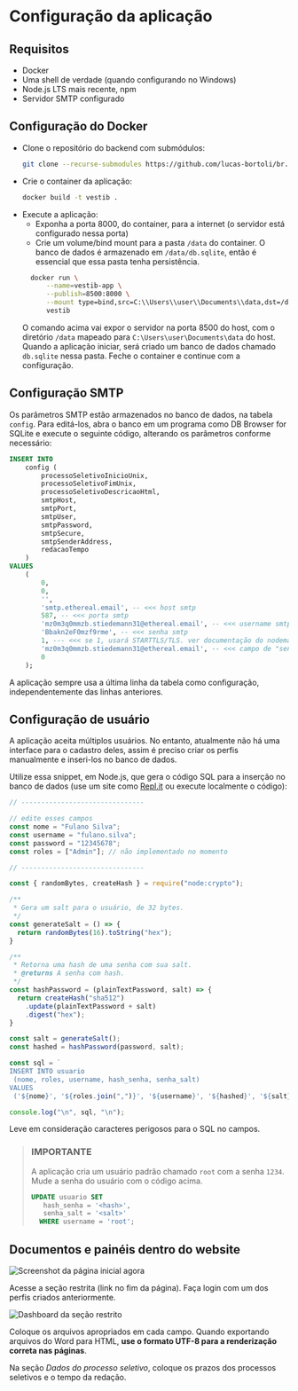 # Configuração da aplicação
## Requisitos
- Docker
- Uma shell de verdade (quando configurando no Windows)
- Node.js LTS mais recente, npm
- Servidor SMTP configurado

## Configuração do Docker
- Clone o repositório do backend com submódulos:
  ```sh
  git clone --recurse-submodules https://github.com/lucas-bortoli/br.org.faculdadesdaindustria.vestibular.backend
  ```
- Crie o container da aplicação:
    ```sh
    docker build -t vestib .
    ```
- Execute a aplicação:
  - Exponha a porta 8000, do container, para a internet (o servidor está configurado nessa porta)
  - Crie um volume/bind mount para a pasta `/data` do container. O banco de dados é armazenado em `/data/db.sqlite`, então é essencial que essa pasta tenha persistência.
  ```sh
    docker run \
        --name=vestib-app \
        --publish=8500:8000 \
        --mount type=bind,src=C:\\Users\\user\\Documents\\data,dst=/data \
        vestib
  ```
  O comando acima vai expor o servidor na porta 8500 do host, com o diretório `/data` mapeado para `C:\Users\user\Documents\data` do host. Quando a aplicação iniciar, será criado um banco de dados chamado `db.sqlite` nessa pasta. Feche o container e continue com a configuração.

## Configuração SMTP
Os parâmetros SMTP estão armazenados no banco de dados, na tabela `config`. Para editá-los, abra o banco em um programa como DB Browser for SQLite e execute o seguinte código, alterando os parâmetros conforme necessário:
```sql
INSERT INTO
    config (
        processoSeletivoInicioUnix,
        processoSeletivoFimUnix,
        processoSeletivoDescricaoHtml,
        smtpHost,
        smtpPort,
        smtpUser,
        smtpPassword,
        smtpSecure,
        smtpSenderAddress,
        redacaoTempo
    )
VALUES
    (
        0,
        0,
        '',
        'smtp.ethereal.email', -- <<< host smtp
        587, -- <<< porta smtp
        'mz0m3q0mmzb.stiedemann31@ethereal.email', -- <<< username smtp
        'Bbakn2eF0mzf9rme', -- <<< senha smtp
        1, --- <<< se 1, usará STARTTLS/TLS. ver documentação do nodemailer https://nodemailer.com/smtp/
        'mz0m3q0mmzb.stiedemann31@ethereal.email', -- <<< campo de "sender address" dos e-mails enviados
        0
    );
```
A aplicação sempre usa a última linha da tabela como configuração, independentemente das linhas anteriores.

## Configuração de usuário
A aplicação aceita múltiplos usuários. No entanto, atualmente não há uma interface para o cadastro deles, assim é preciso criar os perfis manualmente e inseri-los no banco de dados.

Utilize essa snippet, em Node.js, que gera o código SQL para a inserção no banco de dados (use um site como [Repl.it](https://replit.com/) ou execute localmente o código):

```js
// -------------------------------

// edite esses campos
const nome = "Fulano Silva";
const username = "fulano.silva";
const password = "12345678";
const roles = ["Admin"]; // não implementado no momento

// -------------------------------

const { randomBytes, createHash } = require("node:crypto");

/**
 * Gera um salt para o usuário, de 32 bytes.
 */
const generateSalt = () => {
  return randomBytes(16).toString("hex");
}

/**
 * Retorna uma hash de uma senha com sua salt.
 * @returns A senha com hash.
 */
const hashPassword = (plainTextPassword, salt) => {
  return createHash("sha512")
    .update(plainTextPassword + salt)
    .digest("hex");
}

const salt = generateSalt();
const hashed = hashPassword(password, salt);

const sql = `
INSERT INTO usuario
 (nome, roles, username, hash_senha, senha_salt)
VALUES
 ('${nome}', '${roles.join(",")}', '${username}', '${hashed}', '${salt}');`;

console.log("\n", sql, "\n");
```

Leve em consideração caracteres perigosos para o SQL no campos.

> ### IMPORTANTE
>
> A aplicação cria um usuário padrão chamado `root` com a senha `1234`. Mude a senha do usuário com o código acima.
> ```sql
> UPDATE usuario SET 
>    hash_senha = '<hash>', 
>    senha_salt = '<salt>' 
>   WHERE username = 'root';
> ```

## Documentos e painéis dentro do website
![Screenshot da página inicial agora](https://i.imgur.com/RF1Mdp8.png)

Acesse a seção restrita (link no fim da página). Faça login com um dos perfis criados anteriormente.

![Dashboard da seção restrito](https://i.imgur.com/mhRqKPH.png)

Coloque os arquivos apropriados em cada campo. Quando exportando arquivos do Word para HTML, **use o formato UTF-8 para a renderização correta nas páginas**.

Na seção *Dados do processo seletivo*, coloque os prazos dos processos seletivos e o tempo da redação.